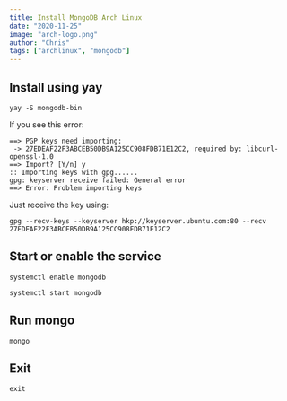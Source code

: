 ```yaml
---
title: Install MongoDB Arch Linux
date: "2020-11-25"
image: "arch-logo.png"
author: "Chris"
tags: ["archlinux", "mongodb"]
---
```


## Install using yay

```
yay -S mongodb-bin
```

If you see this error:

```
==> PGP keys need importing:
 -> 27EDEAF22F3ABCEB50DB9A125CC908FDB71E12C2, required by: libcurl-openssl-1.0
==> Import? [Y/n] y
:: Importing keys with gpg......
gpg: keyserver receive failed: General error
==> Error: Problem importing keys
```

Just receive the key using:

```
gpg --recv-keys --keyserver hkp://keyserver.ubuntu.com:80 --recv 27EDEAF22F3ABCEB50DB9A125CC908FDB71E12C2
```

## Start or enable the service

```
systemctl enable mongodb

systemctl start mongodb
```

## Run mongo

```
mongo
```

## Exit

```
exit
```
